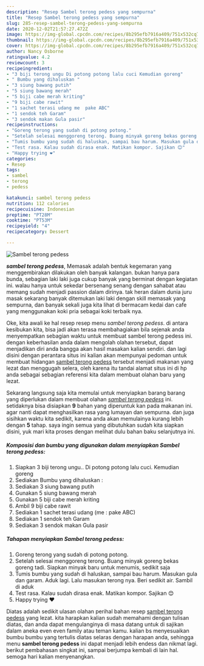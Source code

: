 ```yaml
---
description: "Resep Sambel terong pedess yang sempurna"
title: "Resep Sambel terong pedess yang sempurna"
slug: 285-resep-sambel-terong-pedess-yang-sempurna
date: 2020-12-02T21:57:27.472Z
image: https://img-global.cpcdn.com/recipes/8b295efb7916a409/751x532cq70/sambel-terong-pedess-foto-resep-utama.jpg
thumbnail: https://img-global.cpcdn.com/recipes/8b295efb7916a409/751x532cq70/sambel-terong-pedess-foto-resep-utama.jpg
cover: https://img-global.cpcdn.com/recipes/8b295efb7916a409/751x532cq70/sambel-terong-pedess-foto-resep-utama.jpg
author: Nancy Osborne
ratingvalue: 4.2
reviewcount: 3
recipeingredient:
- "3 biji terong ungu Di potong potong lalu cuci Kemudian goreng"
- " Bumbu yang dihaluskan "
- "3 siung bawang putih"
- "5 siung bawang merah"
- "5 biji cabe merah kriting"
- "9 biji cabe rawit"
- "1 sachet terasi udang me  pake ABC"
- "1 sendok teh Garam"
- "3 sendok makan Gula pasir"
recipeinstructions:
- "Goreng terong yang sudah di potong potong."
- "Setelah selesai menggoreng terong. Buang minyak goreng bekas goreng tadi. Siapkan minyak baru untuk menumis, sedikit saja"
- "Tumis bumbu yang sudah di haluskan, sampai bau harum. Masukan gula dan garam. Aduk lagi. Lalu masukan terong nya. Beri sedikit air. Sambil di aduk"
- "Test rasa. Kalau sudah dirasa enak. Matikan kompor. Sajikan 😊"
- "Happy trying ❤"
categories:
- Resep
tags:
- sambel
- terong
- pedess

katakunci: sambel terong pedess 
nutrition: 112 calories
recipecuisine: Indonesian
preptime: "PT28M"
cooktime: "PT53M"
recipeyield: "4"
recipecategory: Dessert

---
```



![Sambel terong pedess](https://img-global.cpcdn.com/recipes/8b295efb7916a409/751x532cq70/sambel-terong-pedess-foto-resep-utama.jpg)

<b><i>sambel terong pedess</i></b>, Memasak adalah bentuk kegemaran yang menggembirakan dilakukan oleh banyak kalangan. bukan hanya para bunda, sebagian laki laki juga cukup banyak yang berminat dengan kegiatan ini. walau hanya untuk sekedar bersenang senang dengan sahabat atau memang sudah menjadi passion dalam dirinya. tak heran dalam dunia juru masak sekarang banyak ditemukan laki laki dengan skill memasak yang sempurna, dan banyak sekali juga kita lihat di bermacam kedai dan cafe yang menggunakan koki pria sebagai koki terbaik nya.



Oke, kita awali ke hal resep resep menu <i>sambel terong pedess</i>. di antara kesibukan kita, bisa jadi akan terasa membahagiakan bila sejenak anda menyempatkan sebagian waktu untuk membuat sambel terong pedess ini. dengan keberhasilan anda dalam mengolah olahan tersebut, dapat menjadikan diri anda bangga akan hasil masakan kalian sendiri. dan lagi disini dengan perantara situs ini kalian akan mempunyai pedoman untuk membuat hidangan <u>sambel terong pedess</u> tersebut menjadi makanan yang lezat dan menggugah selera, oleh karena itu tandai alamat situs ini di hp anda sebagai sebagian referensi kita dalam membuat olahan baru yang lezat.


Sekarang langsung saja kita memulai untuk menyiapkan barang barang yang diperlukan dalam membuat olahan <u><i>sambel terong pedess</i></u> ini. setidaknya bisa disiapkan <b>9</b> bahan yang diperuntuk kan pada makanan ini. agar nanti dapat menghasilkan rasa yang lumayan dan sempurna. dan juga sisihkan waktu kita sedikit, karena anda akan memulainya kurang lebih dengan <b>5</b> tahap. saya ingin semua yang dibutuhkan sudah kita siapkan disini, yuk mari kita proses dengan melihat dulu bahan baku selanjutnya ini.

<!--inarticleads1-->

##### Komposisi dan bumbu yang digunakan dalam menyiapkan Sambel terong pedess:

1. Siapkan 3 biji terong ungu.. Di potong potong lalu cuci. Kemudian goreng
1. Sediakan  Bumbu yang dihaluskan :
1. Sediakan 3 siung bawang putih
1. Gunakan 5 siung bawang merah
1. Gunakan 5 biji cabe merah kriting
1. Ambil 9 biji cabe rawit
1. Sediakan 1 sachet terasi udang (me : pake ABC)
1. Sediakan 1 sendok teh Garam
1. Sediakan 3 sendok makan Gula pasir




<!--inarticleads2-->

##### Tahapan menyiapkan Sambel terong pedess:

1. Goreng terong yang sudah di potong potong.
1. Setelah selesai menggoreng terong. Buang minyak goreng bekas goreng tadi. Siapkan minyak baru untuk menumis, sedikit saja
1. Tumis bumbu yang sudah di haluskan, sampai bau harum. Masukan gula dan garam. Aduk lagi. Lalu masukan terong nya. Beri sedikit air. Sambil di aduk
1. Test rasa. Kalau sudah dirasa enak. Matikan kompor. Sajikan 😊
1. Happy trying ❤




Diatas adalah sedikit ulasan olahan perihal bahan resep <u>sambel terong pedess</u> yang lezat. kita harapkan kalian sudah memahami dengan tulisan diatas, dan anda dapat mengulanginya di masa datang untuk di sajikan dalam aneka even even family atau teman kamu. kalian bs menyesuaikan bumbu bumbu yang tertulis diatas selaras dengan harapan anda, sehingga menu <b>sambel terong pedess</b> ini dapat menjadi lebih endess dan nikmat lagi. berikut pembahasan singkat ini, sampai berjumpa kembali di lain hal. semoga hari kalian menyenangkan.
